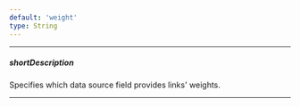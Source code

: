```yaml
---
default: 'weight'
type: String
---
```

---
##### shortDescription
Specifies which data source field provides links' weights.

---
